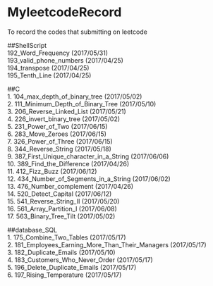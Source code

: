 # MyleetcodeRecord
To record the codes that submitting on leetcode  

##ShellScript  
	192_Word_Frequency (2017/05/31)  
	193_valid_phone_numbers (2017/04/25)  
	194_transpose (2017/04/25)  
	195_Tenth_Line (2017/04/25)  
  
##C  
	1.	 104_max_depth_of_binary_tree (2017/05/02)  
	2.	 111_Minimum_Depth_of_Binary_Tree (2017/05/10)  
	3.	 206_Reverse_Linked_List (2017/05/21)  
	4.	 226_invert_binary_tree (2017/05/02)  
	5.	 231_Power_of_Two (2017/06/15)  
	6.	 283_Move_Zeroes (2017/06/15)  
	7.	 326_Power_of_Three (2017/06/15)  
	8.	 344_Reverse_String (2017/05/18)  
	9.	 387_First_Unique_character_in_a_String (2017/06/06)  
	10.	 389_Find_the_Difference (2017/04/26)  
	11.	 412_Fizz_Buzz (2017/06/12)  
	12.	 434_Number_of_Segments_in_a_String (2017/06/02)  
	13.	 476_Number_complement (2017/04/26)  
	14.	 520_Detect_Capital (2017/06/12)  
	15.	 541_Reverse_String_II (2017/05/20)  
	16.	 561_Array_Partition_I (2017/06/08)  
	17.	 563_Binary_Tree_Tilt (2017/05/02)   
  
##database_SQL  
	1.	 175_Combine_Two_Tables (2017/05/17)  
	2.	 181_Employees_Earning_More_Than_Their_Managers (2017/05/17)  
	3.	 182_Duplicate_Emails (2017/05/10)  
	4.	 183_Customers_Who_Never_Order (2017/05/17)  
	5.	 196_Delete_Duplicate_Emails (2017/05/17)  
	6.	 197_Rising_Temperature (2017/05/17)  

